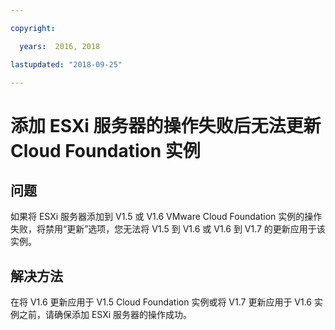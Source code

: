 ```yaml
---

copyright:

  years:  2016, 2018

lastupdated: "2018-09-25"

---
```


# 添加 ESXi 服务器的操作失败后无法更新 Cloud Foundation 实例

## 问题

如果将 ESXi 服务器添加到 V1.5 或 V1.6 VMware Cloud Foundation 实例的操作失败，将禁用“更新”选项，您无法将 V1.5 到 V1.6 或 V1.6 到 V1.7 的更新应用于该实例。

## 解决方法

在将 V1.6 更新应用于 V1.5 Cloud Foundation 实例或将 V1.7 更新应用于 V1.6 实例之前，请确保添加 ESXi 服务器的操作成功。
